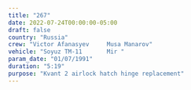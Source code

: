 ```yaml
---
title: "267"
date: 2022-07-24T00:00:00-05:00
draft: false
country: "Russia"
crew: "Victor Afanasyev     Musa Manarov"
vehicle: "Soyuz TM-11       Mir "
param_date: "01/07/1991"
duration: "5:19"
purpose: "Kvant 2 airlock hatch hinge replacement"
---
```

